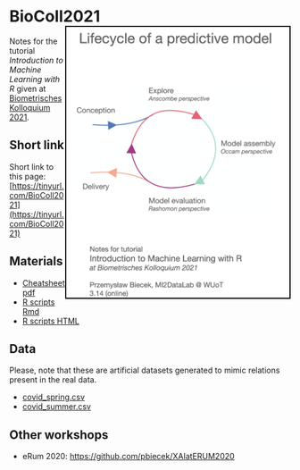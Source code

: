 # BioColl2021 <img src="title.png" align="right" style="border:2px solid black" width="400"/>

Notes for the tutorial *Introduction to Machine Learning with R* given at [Biometrisches Kolloquium 2021](http://www.biometrisches-kolloquium2021.de/en/startseite-english/).

## Short link

Short link to this page: [https://tinyurl.com/BioColl2021](https://tinyurl.com/BioColl2021)

## Materials 

* [Cheatsheet pdf](Lifecycle.pdf)
* [R scripts Rmd](introduction_to_ml.Rmd)
* [R scripts HTML](https://htmlpreview.github.io/?https://raw.githubusercontent.com/pbiecek/BioColl2021/main/introduction_to_ml.html)

## Data

Please, note that these are artificial datasets generated to mimic relations present in the real data.

* [covid_spring.csv](covid_spring.csv)
* [covid_summer.csv](covid_summer.csv)

## Other workshops

* eRum 2020: https://github.com/pbiecek/XAIatERUM2020
